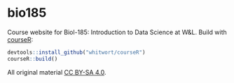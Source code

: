# bio185

Course website for Biol-185: Introduction to Data Science at W&L.  Build with [courseR](https://github.com/whitwort/courseR):

```r
devtools::install_github("whitwort/courseR")
courseR::build()
```

All original material [CC BY-SA 4.0](https://creativecommons.org/licenses/by/4.0/).
